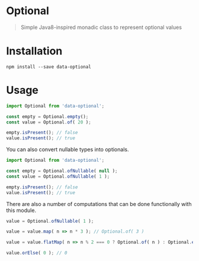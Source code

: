 # Optional

> Simple Java8-inspired monadic class to represent optional values

# Installation
```shell
npm install --save data-optional
```

# Usage
```typescript
import Optional from 'data-optional';

const empty = Optional.empty();
const value = Optional.of( 20 );

empty.isPresent(); // false
value.isPresent(); // true
```

You can also convert nullable types into optionals.
```typescript
import Optional from 'data-optional';

const empty = Optional.ofNullable( null );
const value = Optional.ofNullable( 1 );

empty.isPresent(); // false
value.isPresent(); // true
```

There are also a number of computations that can be done functionally with this module.
```typescript
value = Optional.ofNullable( 1 );

value = value.map( n => n * 3 ); // Optional.of( 3 )

value = value.flatMap( n => n % 2 === 0 ? Optional.of( n ) : Optional.empty() ); // Optional.empty()

value.orElse( 0 ); // 0
```